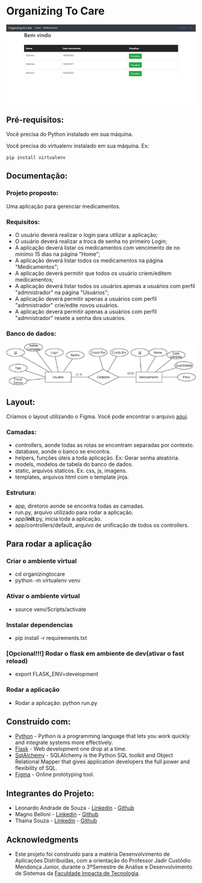 # Organizing To Care

![Preview](https://github.com/MagnoBelloni/AC5-OrganizingToCare/blob/main/documentacao/Sistema.jpg)

## Pré-requisitos:

Você precisa do Python instalado em sua máquina.

Você precisa do virtualenv instalado em sua máquina. Ex:

```
pip install virtualenv
```

## Documentação:

### Projeto proposto:

Uma aplicação para gerenciar medicamentos.

### Requisitos:

- O usuário deverá realizar o login para utilizar a aplicação;
- O usuário deverá realizar a troca de senha no primeiro Login;
- A aplicação deverá listar os medicamentos com vencimento de no minímo 15 dias na página "Home";
- A aplicação deverá listar todos os medicamentos na página "Medicamentos";
- A aplicação deverá permitir que todos os usuário criem/editem medicamentos;
- A aplicação deverá listar todos os usuários apenas a usuários com perfil "admnistrador" na página "Usuários";
- A aplicação deverá permitir apenas a usuários com perfil "admnistrador" crie/edite novos usuários.
- A aplicação deverá permitir apenas a usuários com perfil "admnistrador" resete a senha dos usuários.

### Banco de dados:

![Preview](https://github.com/MagnoBelloni/AC5-OrganizingToCare/blob/main/documentacao/DiagramaBanco.jpg)

## Layout:

Criamos o layout utilizando o Figma. Você pode encontrar o arquivo [aqui](https://www.figma.com/file/P3XmjCFWHuon7Yrnf1urkA/AC5-Aplica%C3%A7%C3%B5es-Distribuidas?node-id=14%3A507).

### Camadas:

- controllers, aonde todas as rotas se encontram separadas por contexto.
- database, aonde o banco se encontra.
- helpers, funções úteis a toda aplicação. Ex: Gerar senha aleatória.
- models, modelos de tabela do banco de dados.
- static, arquivos staticos. Ex: css, js, imagens.
- templates, arquivos html com o template jinja.

### Estrutura:

- app, diretorio aonde se encontra todas as camadas.
- run.py, arquivo utilizado para rodar a aplicação.
- app/**init**.py, inicia toda a aplicação.
- app/controllers/default, arquivo de unificação de todos os controllers.

## Para rodar a aplicação

### Criar o ambiente virtual

- cd organizingtocare
- python -m virtualenv venv

### Ativar o ambiente virtual

- source venv/Scripts/activate

### Instalar dependencias

- pip install -r requirements.txt

### [Opcional!!!] Rodar o flask em ambiente de dev(ativar o fast reload)

- export FLASK_ENV=development

### Rodar a aplicação

- Rodar a aplicação:
  python run.py

## Construído com:

- [Python](https://www.python.org/) - Python is a programming language that lets you work quickly
  and integrate systems more effectively.
- [Flask](https://flask.palletsprojects.com/en/2.0.x/) - Web development one drop at a time.
- [SqlAlchemy](https://www.sqlalchemy.org/) - SQLAlchemy is the Python SQL toolkit and Object Relational Mapper that gives application developers the full power and flexibility of SQL.
- [Figma](https://figma.com/) - Online prototyping tool.

## Integrantes do Projeto:

- Leonardo Andrade de Souza - [Linkedin](https://www.linkedin.com/in/leoadsouza/) - [Github](https://github.com/Leoads99)
- Magno Belloni - [Linkedin](https://www.linkedin.com/in/magnobelloni/) - [Github](https://github.com/MagnoBelloni)
- Thaina Souza - [Linkedin](https://www.linkedin.com/in/thaina-souza-270585185/) - [Github](https://github.com/thainabsouza)

## Acknowledgments

- Este projeto foi construído para a matéria Desenvolvimento de Aplicações Distribuídas, com a orientação do Professor Jadir Custódio Mendonça Junior,
  durante o 3ºSemestre de Análise e Desenvolvimento de Sistemas da [Faculdade Impacta de Tecnologia](https://www.impacta.edu.br/).
